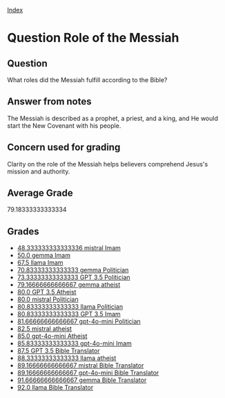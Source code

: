 
[Index](../../index.md)
# Question Role of the Messiah
## Question
What roles did the Messiah fulfill according to the Bible?

## Answer from notes
The Messiah is described as a prophet, a priest, and a king, and He would start the New Covenant with his people.

## Concern used for grading
Clarity on the role of the Messiah helps believers comprehend Jesus's mission and authority.

## Average Grade
79.18333333333334

## Grades
 * [48.333333333333336 mistral Imam](../answers/mistral_Imam/Role_of_the_Messiah.md)
 * [50.0 gemma Imam](../answers/gemma_Imam/Role_of_the_Messiah.md)
 * [67.5 llama Imam](../answers/llama_Imam/Role_of_the_Messiah.md)
 * [70.83333333333333 gemma Politician](../answers/gemma_Politician/Role_of_the_Messiah.md)
 * [73.33333333333333 GPT 3.5 Politician](../answers/GPT_3.5_Politician/Role_of_the_Messiah.md)
 * [79.16666666666667 gemma atheist](../answers/gemma_atheist/Role_of_the_Messiah.md)
 * [80.0 GPT 3.5 Atheist](../answers/GPT_3.5_Atheist/Role_of_the_Messiah.md)
 * [80.0 mistral Politician](../answers/mistral_Politician/Role_of_the_Messiah.md)
 * [80.83333333333333 llama Politician](../answers/llama_Politician/Role_of_the_Messiah.md)
 * [80.83333333333333 GPT 3.5 Imam](../answers/GPT_3.5_Imam/Role_of_the_Messiah.md)
 * [81.66666666666667 gpt-4o-mini Politician](../answers/gpt-4o-mini_Politician/Role_of_the_Messiah.md)
 * [82.5 mistral atheist](../answers/mistral_atheist/Role_of_the_Messiah.md)
 * [85.0 gpt-4o-mini Atheist](../answers/gpt-4o-mini_Atheist/Role_of_the_Messiah.md)
 * [85.83333333333333 gpt-4o-mini Imam](../answers/gpt-4o-mini_Imam/Role_of_the_Messiah.md)
 * [87.5 GPT 3.5 Bible Translator](../answers/GPT_3.5_Bible_Translator/Role_of_the_Messiah.md)
 * [88.33333333333333 llama atheist](../answers/llama_atheist/Role_of_the_Messiah.md)
 * [89.16666666666667 mistral Bible Translator](../answers/mistral_Bible_Translator/Role_of_the_Messiah.md)
 * [89.16666666666667 gpt-4o-mini Bible Translator](../answers/gpt-4o-mini_Bible_Translator/Role_of_the_Messiah.md)
 * [91.66666666666667 gemma Bible Translator](../answers/gemma_Bible_Translator/Role_of_the_Messiah.md)
 * [92.0 llama Bible Translator](../answers/llama_Bible_Translator/Role_of_the_Messiah.md)
